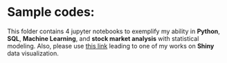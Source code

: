 # Sample codes:

This folder contains 4 jupyter notebooks to exemplify my ability in **Python**, **SQL**, **Machine Learning**, and **stock market analysis** with statistical modeling. Also, please use [this link](https://xlf8g9-saptarshi-biswas.shinyapps.io/cars1/) leading to one of my works on **Shiny** data visualization.
